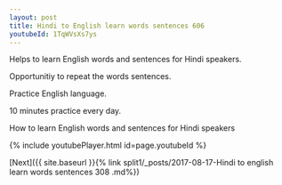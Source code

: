 ```yaml
---
layout: post
title: Hindi to English learn words sentences 606 
youtubeId: 1TqWVsXs7ys
---
```

 
 
Helps to learn English words and sentences for Hindi speakers.

Opportunitiy to repeat the words sentences. 

Practice English language. 
 
10 minutes practice every day. 
 
How to learn English words and sentences for Hindi speakers 
 
{% include youtubePlayer.html id=page.youtubeId %}
 
 
[Next]({{ site.baseurl }}{% link  split1/_posts/2017-08-17-Hindi to english learn words sentences 308 .md%})
 
